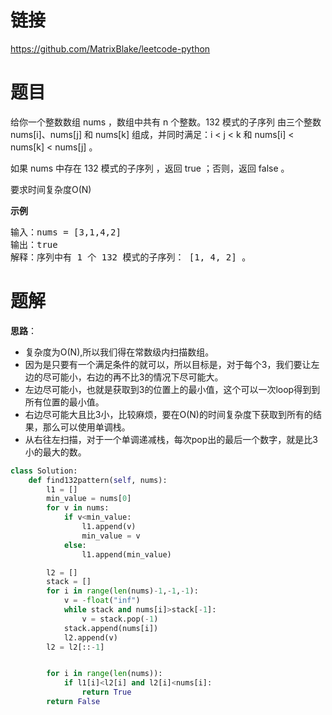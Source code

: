 # 链接
https://github.com/MatrixBlake/leetcode-python

# 题目
给你一个整数数组 nums ，数组中共有 n 个整数。132 模式的子序列 由三个整数 nums[i]、nums[j] 和 nums[k] 组成，并同时满足：i < j < k 和 nums[i] < nums[k] < nums[j] 。

如果 nums 中存在 132 模式的子序列 ，返回 true ；否则，返回 false 。

要求时间复杂度O(N)

**示例**
<pre>
输入：nums = [3,1,4,2]
输出：true
解释：序列中有 1 个 132 模式的子序列： [1, 4, 2] 。
</pre>

# 题解
**思路**：
- 复杂度为O(N),所以我们得在常数级内扫描数组。
- 因为是只要有一个满足条件的就可以，所以目标是，对于每个3，我们要让左边的尽可能小，右边的再不比3的情况下尽可能大。
- 左边尽可能小，也就是获取到3的位置上的最小值，这个可以一次loop得到到所有位置的最小值。
- 右边尽可能大且比3小，比较麻烦，要在O(N)的时间复杂度下获取到所有的结果，那么可以使用单调栈。
- 从右往左扫描，对于一个单调递减栈，每次pop出的最后一个数字，就是比3小的最大的数。

```python
class Solution:
    def find132pattern(self, nums):
        l1 = []
        min_value = nums[0]
        for v in nums:
            if v<min_value:
                l1.append(v)
                min_value = v 
            else:
                l1.append(min_value)

        l2 = []
        stack = []
        for i in range(len(nums)-1,-1,-1):
            v = -float("inf")
            while stack and nums[i]>stack[-1]:
                v = stack.pop(-1)
            stack.append(nums[i])
            l2.append(v)
        l2 = l2[::-1]


        for i in range(len(nums)):
            if l1[i]<l2[i] and l2[i]<nums[i]:
                return True
        return False
```

